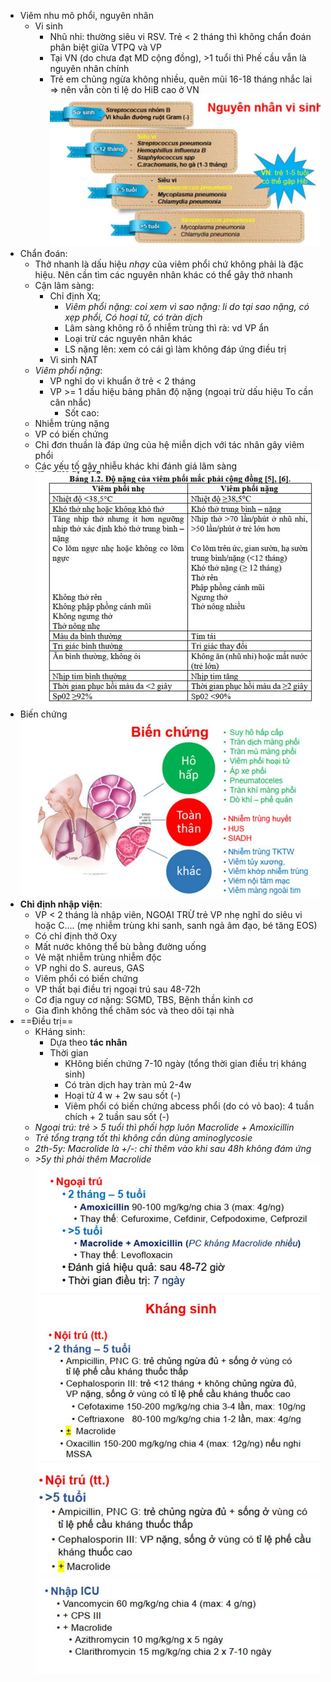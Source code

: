 - Viêm nhu mô phổi, nguyên nhân  
	- Vi sinh  
		- Nhũ nhi: thường siêu vi RSV. Trẻ < 2 tháng thì không chẩn đoán phân biệt giữa VTPQ và VP  
		- Tại VN (do chưa đạt MD cộng đồng), >1 tuổi thì Phế cầu vẫn là nguyên nhân chính  
		- Trẻ em chủng ngừa không nhiều, quên mũi 16-18 tháng nhắc lai => nên vẫn còn tỉ lệ do HiB cao ở VN  
![444](../../../../../200%20Files/image/image/Bu%E1%BB%95i%206%20-%20H%E1%BB%87%20H%C3%B4%20h%E1%BA%A5p%20(c%C3%B2n%20l%E1%BA%A1i)-1687395504971.jpeg)  
- Chẩn đoán:  
	- Thở nhanh là dấu hiệu *nhạy* của viêm phổi chứ không phải là đặc hiệu. Nên cần tìm các nguyên nhân khác có thể gây thở nhanh  
	- Cận lâm sàng:  
		- Chỉ định Xq;  
			- _Viêm phổi nặng: coi xem vì sao nặng: li do tại sao nặng, có xẹp phổi, Có hoại tử, có tràn dịch_  
			- Lâm sàng không rõ ổ nhiễm trùng thì rà: vd VP ẩn   
			- Loại trừ các nguyên nhân khác  
			- LS nặng lên: xem có cái gì làm không đáp ứng điều trị  
		- Vi sinh NAT  
	- _Viêm phổi nặng_:  
		- VP nghĩ do vi khuẩn ở trẻ < 2 tháng  
		- VP >= 1 dấu hiệu bảng phân độ nặng (ngoại trừ dấu hiệu To cần cân nhắc)  
			- Sốt cao:  
	- Nhiễm trùng nặng  
	- VP có biến chứng  
	- Chỉ đơn thuần là đáp ứng của hệ miễn dịch với tác nhân gây viêm phổi  
	- Các yếu tố gây nhiễu khác khi đánh giá lâm sàng  
![444](../../../../../200%20Files/image/image/Bu%E1%BB%95i%206%20-%20H%E1%BB%87%20H%C3%B4%20h%E1%BA%A5p%20(c%C3%B2n%20l%E1%BA%A1i)-1687395561568.jpeg)  
- Biến chứng  
![444](../../../../../200%20Files/image/image/Bu%E1%BB%95i%206%20-%20H%E1%BB%87%20H%C3%B4%20h%E1%BA%A5p%20(c%C3%B2n%20l%E1%BA%A1i)-1687395568630.jpeg)  
- **Chỉ định nhập viện**:  
	- VP < 2 tháng là nhập viên, NGOẠI TRỪ trẻ VP nhẹ nghĩ do siêu vi hoặc C…. (mẹ nhiễm trùng khi sanh, sanh ngả âm đạo, bé tăng EOS)  
	- Có chỉ định thở Oxy  
	- Mất nước không thể bù bằng đường uống  
	- Vẻ mặt nhiễm trùng nhiễm độc  
	- VP nghi do S. aureus, GAS  
	- Viêm phổi có biến chứng  
	- VP thất bại điều trị ngoại trú sau 48-72h  
	- Cơ địa nguy cơ nặng: SGMD, TBS, Bệnh thần kinh cơ  
	- Gia đình không thể chăm sóc và theo dõi tại nhà  
- ==Điều trị==  
	- KHáng sinh:  
		- Dựa theo **tác nhân**  
		- Thời gian  
			- KHông biến chứng 7-10 ngày (tổng thời gian điều trị kháng sinh)  
			- Có tràn dịch hay tràn mủ 2-4w  
			- Hoại tử 4 w + 2w sau sốt (-)  
			- Viêm phổi có biến chứng abcess phổi (do có vỏ bao): 4 tuần chích + 2 tuần sau sốt (-)  
	- _Ngoại trú: trẻ > 5 tuổi thì phối hợp luôn Macrolide + Amoxicillin_  
	- _Trẻ tổng trạng tốt thì không cần dùng aminoglycosie_  
	- _2th-5y: Macrolide là +/-: chỉ thêm vào khi sau 48h không đám ứng_  
	- _>5y thì phải thêm Macrolide_  
![444](../../../../../200%20Files/image/image/Bu%E1%BB%95i%206%20-%20H%E1%BB%87%20H%C3%B4%20h%E1%BA%A5p%20(c%C3%B2n%20l%E1%BA%A1i)-1687395576422.jpeg)  
![444](../../../../../200%20Files/image/image/Bu%E1%BB%95i%206%20-%20H%E1%BB%87%20H%C3%B4%20h%E1%BA%A5p%20(c%C3%B2n%20l%E1%BA%A1i)-1687395582049.jpeg)  
![444](../../../../../200%20Files/image/image/Bu%E1%BB%95i%206%20-%20H%E1%BB%87%20H%C3%B4%20h%E1%BA%A5p%20(c%C3%B2n%20l%E1%BA%A1i)-1687395584918.jpeg)  
![444](../../../../../200%20Files/image/image/Bu%E1%BB%95i%206%20-%20H%E1%BB%87%20H%C3%B4%20h%E1%BA%A5p%20(c%C3%B2n%20l%E1%BA%A1i)-1687395588894.jpeg)